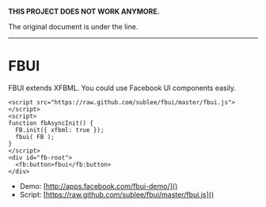 **THIS PROJECT DOES NOT WORK ANYMORE.**

The original document is under the line.

----

FBUI
====

FBUI extends XFBML. You could use Facebook UI components easily.

    <script src="https://raw.github.com/sublee/fbui/master/fbui.js"></script>
    <script>
    function fbAsyncInit() {
      FB.init({ xfbml: true });
      fbui( FB );
    }
    </script>
    <div id="fb-root">
      <fb:button>fbui</fb:button>
    </div>

 - Demo: [http://apps.facebook.com/fbui-demo/]()
 - Script: [https://raw.github.com/sublee/fbui/master/fbui.js]()
